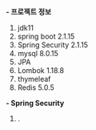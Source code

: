 **- 프로젝트 정보**
1. jdk11
2. spring boot 2.1.15
3. Spring Security 2.1.15
4. mysql 8.0.15
5. JPA
6. Lombok 1.18.8
7. thymeleaf
8. Redis 5.0.5


**- Spring Security**
1. .
